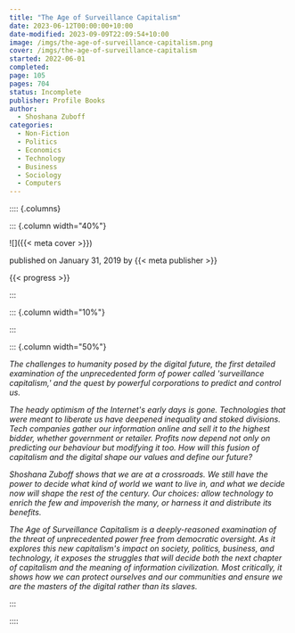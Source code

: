 ```yaml
---
title: "The Age of Surveillance Capitalism"
date: 2023-06-12T00:00:00+10:00
date-modified: 2023-09-09T22:09:54+10:00
image: /imgs/the-age-of-surveillance-capitalism.png
cover: /imgs/the-age-of-surveillance-capitalism
started: 2022-06-01
completed: 
page: 105
pages: 704
status: Incomplete
publisher: Profile Books
author:
  - Shoshana Zuboff
categories:
  - Non-Fiction
  - Politics
  - Economics
  - Technology
  - Business
  - Sociology
  - Computers
---
```


:::: {.columns}

::: {.column width="40%"}

![]({{< meta cover >}})

published on January 31, 2019 by {{< meta publisher >}}

{{< progress >}}

:::

::: {.column width="10%"}
<!-- empty column to create gap -->
:::

::: {.column width="50%"}

_The challenges to humanity posed by the digital future, the first detailed examination of the unprecedented form of power called 'surveillance capitalism,' and the quest by powerful corporations to predict and control us._

_The heady optimism of the Internet's early days is gone. Technologies that were meant to liberate us have deepened inequality and stoked divisions. Tech companies gather our information online and sell it to the highest bidder, whether government or retailer. Profits now depend not only on predicting our behaviour but modifying it too. How will this fusion of capitalism and the digital shape our values and define our future?_

_Shoshana Zuboff shows that we are at a crossroads. We still have the power to decide what kind of world we want to live in, and what we decide now will shape the rest of the century. Our choices: allow technology to enrich the few and impoverish the many, or harness it and distribute its benefits._

_The Age of Surveillance Capitalism is a deeply-reasoned examination of the threat of unprecedented power free from democratic oversight. As it explores this new capitalism's impact on society, politics, business, and technology, it exposes the struggles that will decide both the next chapter of capitalism and the meaning of information civilization. Most critically, it shows how we can protect ourselves and our communities and ensure we are the masters of the digital rather than its slaves._

:::

::::